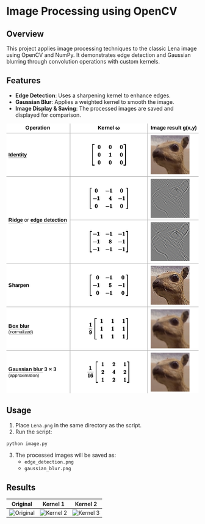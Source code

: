 # Image Processing using OpenCV

## Overview
This project applies image processing techniques to the classic Lena image using OpenCV and NumPy. It demonstrates edge detection and Gaussian blurring through convolution operations with custom kernels.

## Features
- **Edge Detection**: Uses a sharpening kernel to enhance edges.
- **Gaussian Blur**: Applies a weighted kernel to smooth the image.
- **Image Display & Saving**: The processed images are saved and displayed for comparison.

![Other Kernels](kernels.png)

## Usage
1. Place `Lena.png` in the same directory as the script.
2. Run the script:

```bash
python image.py
```
3. The processed images will be saved as:
   - `edge_detection.png`
   - `gaussian_blur.png`

## Results
| Original | Kernel 1 | Kernel 2 |
|----------|----------|----------|
| ![Original](Lena.png) | ![Kernel 2](edge_detection.png) | ![Kernel 3](gaussian_blur.png) |


